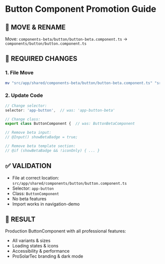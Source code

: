 # Button Component Promotion Guide

## 🎯 MOVE & RENAME
Move: `components-beta/button/button-beta.component.ts` → `components/button/button.component.ts`

## 🔧 REQUIRED CHANGES

### 1. File Move
```bash
mv "src/app/shared/components-beta/button/button-beta.component.ts" "src/app/shared/components/button/button.component.ts"
```

### 2. Update Code
```typescript
// Change selector:
selector: 'app-button',  // was: 'app-button-beta'

// Change class:
export class ButtonComponent {  // was: ButtonBetaComponent

// Remove beta input:
// @Input() showBetaBadge = true;

// Remove beta template section:
// @if (showBetaBadge && !iconOnly) { ... }
```

## ✅ VALIDATION
- File at correct location: `src/app/shared/components/button/button.component.ts`
- Selector: `app-button`  
- Class: `ButtonComponent`
- No beta features
- Import works in navigation-demo

## 🎉 RESULT
Production ButtonComponent with all professional features:
- All variants & sizes
- Loading states & icons  
- Accessibility & performance
- ProSolarTec branding & dark mode